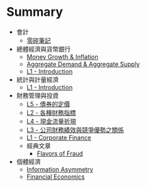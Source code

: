 # Summary

- 會計
  - [零碎筆記](<././會計/零碎筆記.md>)
- 總體經濟與貨幣銀行
  - [Money Growth & Inflation](<././總體經濟與貨幣銀行/Money Growth & Inflation.md>)
  - [Aggregate Demand & Aggregate Supply](<././總體經濟與貨幣銀行/Aggregate Demand & Aggregate Supply.md>)
  - [L1 - Introduction](<././總體經濟與貨幣銀行/L1 - Introduction.md>)
- 統計與計量經濟
  - [L1 - Introduction](<././統計與計量經濟/L1 - Introduction.md>)
- 財務管理與投資
  - [L5 - 債券的定價](<././財務管理與投資/L5 - 債券的定價.md>)
  - [L2 - 各種財務指標](<././財務管理與投資/L2 - 各種財務指標.md>)
  - [L4 - 現金流量折現](<././財務管理與投資/L4 - 現金流量折現.md>)
  - [L3 - 公司財務績效與競爭優勢之關係](<././財務管理與投資/L3 - 公司財務績效與競爭優勢之關係.md>)
  - [L1 - Corporate Finance](<././財務管理與投資/L1 - Corporate Finance.md>)
  - 經典文章
    - [Flavors of Fraud](<././財務管理與投資/經典文章/Flavors of Fraud.md>)
- 個體經濟
  - [Information Asymmetry](<././個體經濟/Information Asymmetry.md>)
  - [Financial Economics](<././個體經濟/Financial Economics.md>)
